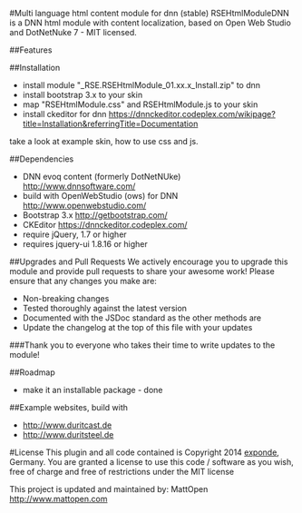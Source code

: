 #Multi language html content module for dnn  (stable)
RSEHtmlModuleDNN is a DNN html module with content localization, based on Open Web Studio and DotNetNuke 7 - MIT licensed.

##Features


##Installation
* install module "_RSE.RSEHtmlModule_01.xx.x_Install.zip" to dnn
* install bootstrap 3.x to your skin
    <script src="<%= PortalSettings.HomeDirectory %>bootstrap/js/bootstrap.min.js" type="text/javascript"></script>
    <link rel="stylesheet" type="text/css" href="<%= PortalSettings.HomeDirectory %>bootstrap/css/bootstrap.min.css" />
* map "RSEHtmlModule.css" and RSEHtmlModule.js to your skin 
    <link rel="stylesheet" type="text/css" href="/DesktopModules/RSE/RSEHtmlModule/RSEHtmlModule.css" />
    <script src="/DesktopModules/RSE/RSEHtmlModule/js/RSEHtmlModule.js" type="text/javascript"></script>
* install ckeditor for dnn
  https://dnnckeditor.codeplex.com/wikipage?title=Installation&referringTitle=Documentation

take a look at example skin, how to use css and js.

##Dependencies
* DNN evoq content (formerly DotNetNUke) http://www.dnnsoftware.com/
* build with OpenWebStudio (ows) for DNN http://www.openwebstudio.com/
* Bootstrap 3.x http://getbootstrap.com/
* CKEditor https://dnnckeditor.codeplex.com/
* require jQuery, 1.7 or higher
* requires jquery-ui 1.8.16 or higher


##Upgrades and Pull Requests
We actively encourage you to upgrade this module and provide pull requests to share your awesome work! Please ensure that any changes you make are:
* Non-breaking changes
* Tested thoroughly against the latest version
* Documented with the JSDoc standard as the other methods are
* Update the changelog at the top of this file with your updates

###Thank you to everyone who takes their time to write updates to the module!


##Roadmap
* make it an installable package - done

##Example websites, build with 
* http://www.duritcast.de
* http://www.duritsteel.de

#License
This plugin and all code contained is Copyright 2014 <a href="http://www.exponde.com" >exponde</a>, Germany. You are granted a license to use this code / software as you wish, free of charge and free of restrictions under the MIT license

This project is updated and maintained by:
MattOpen http://www.mattopen.com
